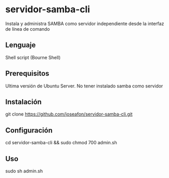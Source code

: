# servidor-samba-cli
Instala y administra SAMBA como servidor independiente desde la interfaz de línea de comando

## Lenguaje
Shell script (Bourne Shell)

## Prerequisitos
Ultima versión de Ubuntu Server.
No tener instalado samba como servidor
## Instalación
git clone https://github.com/joseafon/servidor-samba-cli.git

## Configuración
cd servidor-samba-cli && sudo chmod 700 admin.sh

## Uso
sudo sh admin.sh
